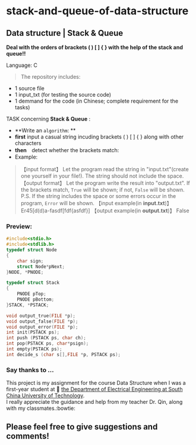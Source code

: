 # stack-and-queue-of-data-structure
## Data structure | Stack & Queue
__Deal with the orders of brackets ( ) [ ] { } with the help of the stack and queue!!__


Language: C </br>
> The repository includes:
* 1 source file
* 1 input_txt (for testing the source code)
* 1 demmand for the code (in Chinese; complete requirement for the tasks)

TASK concerning **Stack & Queue** :</br>
*   **Write an `algorithm`: **
*  __first__ input a casual string incuding brackets ( ) [ ] { } along with other characters
*  __then__　detect whether the brackets match:
* Example:
> 【input format】
Let the program read the string in "input.txt"(create one yourself in your file!). The string should not include the space.
【output format】
Let the program write the result into "output.txt". If the brackets match, `True` will be shown; if not, `False` will be shown.
P.S. If the string includes the space or some errors occur in the program, `Error` will be shown.
【input example(in __input.txt__)】
Er45[d(d)a-fasdf[fdf{asfdf}]
【output example(in __output.txt__)】 
False

### Preview:

```c
#include<stdio.h>
#include<stdlib.h>
typedef struct Node
{
	char sign;
	struct Node*pNext;
}NODE, *PNODE;

typedef struct Stack
{
	PNODE pTop;
	PNODE pBottom;
}STACK, *PSTACK;

void output_true(FILE *p);
void output_false(FILE *p);
void output_error(FILE *p);
int init(PSTACK ps);
int push (PSTACK ps, char ch);
int pop(PSTACK ps, char*psign);
int empty(PSTACK ps);
int decide_s (char s[],FILE *p, PSTACK ps);


```

### Say thanks to ...
This project is my assignment for the course Data Structure when I was a first-year student at :blue_book: [the Department of Electrical Engineering at South China University of Technology](http://www.scut.edu.cn/ee/). </br>
I really appreciate the guidance and help from my teacher Dr. Qin, along with my classmates.:bowtie:

## Please feel free to give suggestions and comments!

